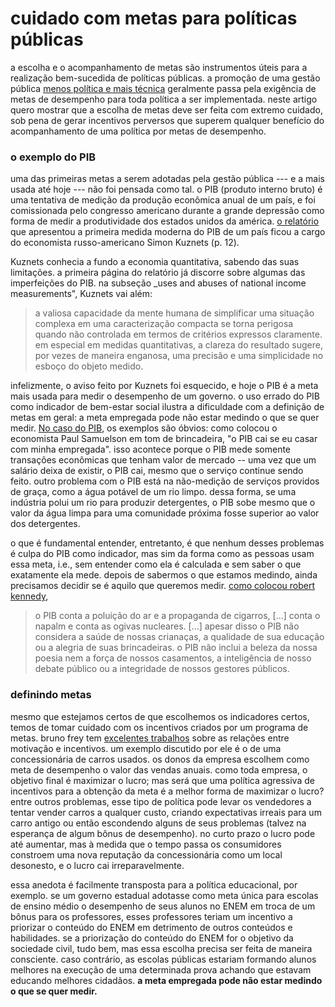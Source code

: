 # cuidado com metas para políticas públicas

a escolha e o acompanhamento de metas são instrumentos úteis para a realização bem-sucedida de políticas públicas. a promoção de uma gestão pública [menos política e mais técnica](\# "se isso é bom ou ruim está fora do escopo deste artigo.") geralmente passa pela exigência de metas de desempenho para toda política a ser implementada. neste artigo quero mostrar que a escolha de metas deve ser feita com extremo cuidado, sob pena de gerar incentivos perversos que superem qualquer benefício do acompanhamento de uma política por metas de desempenho.

### o exemplo do PIB

uma das primeiras metas a serem adotadas pela gestão pública --- e a mais usada até hoje --- não foi pensada como tal. o PIB (produto interno bruto) é uma tentativa de medição da produção econômica anual de um país, e foi comissionada pelo congresso americano durante a grande depressão como forma de medir a produtividade dos estados unidos da américa. [o relatório](https://fraser.stlouisfed.org/scribd/?title_id=971&filepath=/files/docs/publications/natincome_1934/19340104_nationalinc.pdf&start_page=17) que apresentou a primeira medida moderna do PIB de um país ficou a cargo do economista russo-americano Simon Kuznets (p. 12).

Kuznets conhecia a fundo a economia quantitativa, sabendo das suas limitações. a primeira página do relatório já discorre sobre algumas das imperfeições do PIB. na subseção _uses and abuses of national income measurements", Kuznets vai além: 

> a valiosa capacidade da mente humana de simplificar uma situação complexa em uma caracterização compacta se torna perigosa quando não controlada em termos de critérios expressos claramente. em especial em medidas quantitativas, a clareza do resultado sugere, por vezes de maneira enganosa, uma precisão e uma simplicidade no esboço do objeto medido.

infelizmente, o aviso feito por Kuznets foi esquecido, e hoje o PIB é a meta mais usada para medir o desempenho de um governo. o uso errado do PIB como indicador de bem-estar social ilustra a dificuldade com a definição de metas em geral: a meta empregada pode não estar medindo o que se quer medir. [No caso do PIB](http://www.economist.com/news/briefing/21697845-gross-domestic-product-gdp-increasingly-poor-measure-prosperity-it-not-even "este artigo da economist resume bem as desvantagens do PIB"), os exemplos são óbvios: como colocou o economista Paul Samuelson em tom de brincadeira, "o PIB cai se eu casar com minha empregada". isso acontece porque o PIB mede somente transações econômicas que tenham valor de mercado -- uma vez que um salário deixa de existir, o PIB cai, mesmo que o serviço continue sendo feito. outro problema com o PIB está na não-medição de serviços providos de graça, como a água potável de um rio limpo. dessa forma, se uma indústria polui um rio para produzir detergentes, o PIB sobe mesmo que o valor da água limpa para uma comunidade próxima fosse superior ao valor dos detergentes.

o que é fundamental entender, entretanto, é que nenhum desses problemas é culpa do PIB como indicador, mas sim da forma como as pessoas usam essa meta, i.e., sem entender como ela é calculada e sem saber o que exatamente ela mede. depois de sabermos o que estamos medindo, ainda precisamos decidir se é aquilo que queremos medir. [como colocou robert kennedy](http://web.archive.org/web/20170120084454/https://www.jfklibrary.org/Research/Research-Aids/Ready-Reference/RFK-Speeches/Remarks-of-Robert-F-Kennedy-at-the-University-of-Kansas-March-18-1968.aspx "discurso de robert kennedy na universidade do kansas, 1968"), 

> o PIB conta a poluição do ar e a propaganda de cigarros, [...] conta o napalm e conta as ogivas nucleares. [...] apesar disso o PIB não considera a saúde de nossas crianaças, a qualidade de sua educação ou a alegria de suas brincadeiras. o PIB não inclui a beleza da nossa poesia nem a força de nossos casamentos, a inteligência de nosso debate público ou a integridade de nossos gestores públicos.

### definindo metas

mesmo que estejamos certos de que escolhemos os indicadores certos, temos de tomar cuidado com os incentivos criados por um programa de metas. bruno frey tem [excelentes trabalhos](https://www.bsfrey.ch/articles.php "artigos de bruno s. frey") sobre as relações entre motivação e incentivos. um exemplo discutido por ele é o de uma concessionária de carros usados. os donos da empresa escolhem como meta de desempenho o valor das vendas anuais. como toda empresa, o objetivo final é maximizar o lucro; mas será que uma política agressiva de incentivos para a obtenção da meta é a melhor forma de maximizar o lucro? entre outros problemas, esse tipo de política pode levar os vendedores a tentar vender carros a qualquer custo, criando expectativas irreais para um carro antigo ou então escondendo alguns de seus problemas (talvez na esperança de algum bônus de desempenho). no curto prazo o lucro pode até aumentar, mas à medida que o tempo passa os consumidores constroem uma nova reputação da concessionária como um local desonesto, e o lucro cai irreparavelmente.

essa anedota é facilmente transposta para a política educacional, por exemplo. se um governo estadual adotasse como meta única para escolas de ensino médio o desempenho de seus alunos no ENEM em troca de um bônus para os professores, esses professores teriam um incentivo a priorizar o conteúdo do ENEM em detrimento de outros conteúdos e habilidades. se a priorização do conteúdo do ENEM for o objetivo da sociedade civil, tudo bem, mas essa escolha precisa ser feita de maneira consciente. caso contrário, as escolas públicas estariam formando alunos melhores na execução de uma determinada prova achando que estavam educando melhores cidadãos. __a meta empregada pode não estar medindo o que se quer medir.__